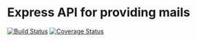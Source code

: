 # Express API for providing mails
[![Build Status](https://travis-ci.com/AnotherCoolDude/mail-provider-api.svg?token=EpFfHjSsJg1xMkke2qDg&branch=master)](https://travis-ci.com/AnotherCoolDude/mail-provider-api)
[![Coverage Status](https://coveralls.io/repos/github/AnotherCoolDude/mail-provider-api/badge.svg?branch=master)](https://coveralls.io/github/AnotherCoolDude/mail-provider-api?branch=master)